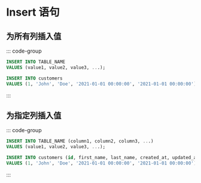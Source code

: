 # Insert 语句

## 为所有列插入值

::: code-group

```sql [语法]
INSERT INTO TABLE_NAME
VALUES (value1, value2, value3, ...);
```

```sql [实例]
INSERT INTO customers
VALUES (1, 'John', 'Doe', '2021-01-01 00:00:00', '2021-01-01 00:00:00');
```

:::

## 为指定列插入值

::: code-group

```sql [语法]
INSERT INTO TABLE_NAME (column1, column2, column3, ...)
VALUES (value1, value2, value3, ...);
```

```sql [实例]
INSERT INTO customers (id, first_name, last_name, created_at, updated_at)
VALUES (1, 'John', 'Doe', '2021-01-01 00:00:00', '2021-01-01 00:00:00');
```

:::
